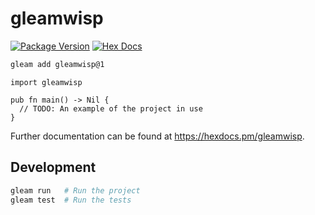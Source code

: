 # gleamwisp

[![Package Version](https://img.shields.io/hexpm/v/gleamwisp)](https://hex.pm/packages/gleamwisp)
[![Hex Docs](https://img.shields.io/badge/hex-docs-ffaff3)](https://hexdocs.pm/gleamwisp/)

```sh
gleam add gleamwisp@1
```
```gleam
import gleamwisp

pub fn main() -> Nil {
  // TODO: An example of the project in use
}
```

Further documentation can be found at <https://hexdocs.pm/gleamwisp>.

## Development

```sh
gleam run   # Run the project
gleam test  # Run the tests
```

